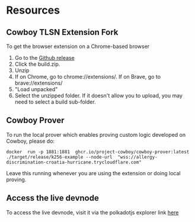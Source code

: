 # Resources

## Cowboy TLSN Extension Fork
To get the browser extension on a Chrome-based browser

1. Go to the [Github release](https://github.com/Project-Cowboy/tlsn-extension/releases/tag/cowboy-dev)
2. Click the build.zip.
3. Unzip
4. If on Chrome, go to chrome://extensions/. If on Brave, go to brave://extensions/
5. "Load unpacked"
6. Select the unzipped folder. If it doesn't allow you to upload, you may need to select a build sub-folder.

## Cowboy Prover
To run the local prover which enables proving custom logic developed on Cowboy, please do:

```shell
docker  run -p 1881:1881  ghcr.io/project-cowboy/cowboy-prover:latest ./target/release/k256-example --node-url  "wss://allergy-discrimination-croatia-hurricane.trycloudflare.com"
```

Leave this running whenever you are using the extension or doing local proving.

## Access the live devnode

To access the live devnode, visit it via the polkadotjs explorer link [here](https://polkadot.js.org/apps/?rpc=wss%3A%2F%2Fallergy-discrimination-croatia-hurricane.trycloudflare.com)